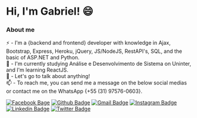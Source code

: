 # Hi, I'm Gabriel! 😄

### About me
⚡ - I'm a {backend and frontend} developer with knowledge in Ajax, Bootstrap, Express,  Heroku, jQuery, JS/NodeJS, RestAPI's, SQL, and the basic of ASP.NET and Python.  
🌱 - I'm currently studying Análise e Desenvolvimento de Sistema on Uninter, and I'm learning ReactJS. <br>
💬 - Let's go to talk about anything! <br>
📫 - To reach me, you can send me a message on the below social medias or contact me on the WhatsApp {+55 (31) 97576-0603}.<br>

[![Facebook Bage](https://img.shields.io/badge/-Facebook-blue?style=flat-square&logo=facebook&logoColor=white&link=https://www.facebook.com/gabriel.belss)](https://www.facebook.com/gabriel.belss)
[![Github Badge](https://img.shields.io/badge/-Github-000?style=flat-square&logo=Github&logoColor=white&link=https://github.com/GabrielBels)](https://github.com/GabrielBels)
[![Gmail Badge](https://img.shields.io/badge/-Gmail-red?style=flat&logo=gmail&logoColor=white&link=mailto:gabriel.mhb@gmail.com)](mailto:gabriel.mhb@gmail.com)
[![Instagram Badge](https://img.shields.io/badge/-Instagram-ff69b4?style=flat&logo=Instagram&logoColor=white&link=https://www.instagram.com/_gabrielbelisario)](https://www.instagram.com/_gabrielbelisario)
[![Linkedin Badge](https://img.shields.io/badge/-LinkedIn-blue?style=flat-square&logo=Linkedin&logoColor=white&link=https://www.linkedin.com.br/in/gabrielbels)](https://www.linkedin.com.br/in/gabrielbels)
[![Twitter Badge](https://img.shields.io/badge/-Twitter-1ca0f1?style=flat-square&labelColor=1ca0f1&logo=twitter&logoColor=white&link=https://twitter.com/_GabrielBels)](https://twitter.com/_GabrielBels)
